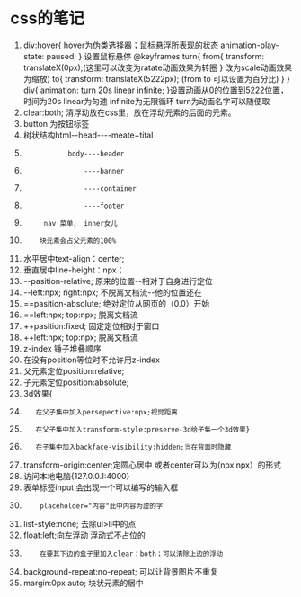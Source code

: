 # css的笔记
1.  div:hover{      hover为伪类选择器；鼠标悬浮所表现的状态
        animation-play-state: paused;
     } 设置鼠标悬停
    @keyframes turn{
        from{
            transform: translateX(0px);(这里可以改变为ratate动画效果为转圈
        }                               改为scale动画效果为缩放)
        to{
            transform: translateX(5222px); (from to 可以设置为百分比)
        }
     }
     div{
        animation: turn 20s linear infinite;
     }设置动画从0的位置到5222位置，时间为20s linear为匀速 infinite为无限循环
     turn为动画名字可以随便取
2.  clear:both; 清浮动放在css里，放在浮动元素的后面的元素。
3.  button 为按钮标签     
4.  树状结构html--head----meate+tital
5.                body----header
6.                    ----banner
7.                    ----container
8.                    ----footer
9.          nav 菜单， inner女儿
10.         块元素会占父元素的100%
11. 水平居中text-align：center;
12. 垂直居中line-height：npx；
13. --pasition-relative;    原来的位置--相对于自身进行定位
14. --left:npx; right:npx;  不脱离文档流--他的位置还在
15. ==pasition-absolute;  绝对定位从网页的（0.0）开始
16. ==left:npx; top:npx;  脱离文档流
17. ++pasition:fixed;    固定定位相对于窗口
18. ++left:npx; top:npx; 脱离文档流
19. z-index  锤子堆叠顺序
20. 在没有position等位时不允许用z-index
21. 父元素定位position:relative;
22. 子元素定位position:absolute;
23. 3d效果{
24.        在父子集中加入persepective:npx;视觉距离
25.        在父子集中加入transform-style:preserve-3d给子集一个3d效果}
26.        在子集中加入backface-visibility:hidden;当在背面时隐藏
27. transform-origin:center;定圆心居中 或者center可以为(npx npx）的形式
28. 访问本地电脑{127.0.0.1:4000} 
29. 表单标签input 会出现一个可以编写的输入框
30.         placeholder="内容"此中内容为虚的字
31. list-style:none; 去除ul>li中的点
32. float:left;向左浮动 浮动式不占位的
33.         在要其下边的盒子里加入clear：both；可以清除上边的浮动
34. background-repeat:no-repeat; 可以让背景图片不重复
35. margin:0px auto;  块状元素的居中